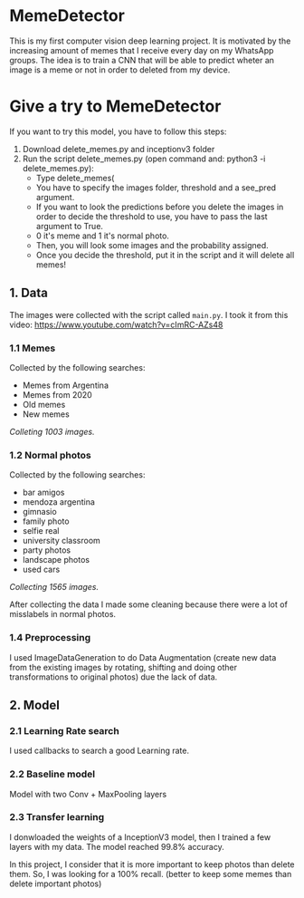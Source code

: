 # MemeDetector
This is my first computer vision deep learning project. It is motivated by the increasing amount of memes that I receive every day on my WhatsApp groups.
The idea is to train a CNN that will be able to predict wheter an image is a meme or not in order to deleted from my device.

# Give a try to MemeDetector
If you want to try this model, you have to follow this steps:
1. Download delete_memes.py and inceptionv3 folder
2. Run the script delete_memes.py (open command and: python3 -i delete_memes.py):
     - Type delete_memes(
     - You have to specify the images folder, threshold and a see_pred argument.
     - If you want to look the predictions before you delete the images in order to decide the threshold to use, you have to pass the last argument to True.
     - 0 it's meme and 1 it's normal photo.
     - Then, you will look some images and the probability assigned. 
     - Once you decide the threshold, put it in the script and it will delete all memes!

## 1. Data
The images were collected with the script called ```main.py```. I took it from this video: https://www.youtube.com/watch?v=cImRC-AZs48

### 1.1 Memes
Collected by the following searches:
- Memes from Argentina
- Memes from 2020
- Old memes
- New memes

*Colleting 1003 images.*

### 1.2 Normal photos
Collected by the following searches:
- bar amigos
- mendoza argentina
- gimnasio
- family photo
- selfie real
- university classroom
- party photos
- landscape photos
- used cars

*Collecting 1565 images.*

After collecting the data I made some cleaning because there were a lot of misslabels in normal photos.

### 1.4 Preprocessing
I used ImageDataGeneration to do Data Augmentation (create new data from the existing images by rotating, shifting and doing other transformations to original photos) due the lack of data.

## 2. Model
### 2.1 Learning Rate search
I used callbacks to search a good Learning rate.

### 2.2 Baseline model
Model with two Conv + MaxPooling layers

### 2.3 Transfer learning
I donwloaded the weights of a InceptionV3 model, then I trained a few layers with my data.
The model reached 99.8% accuracy.

In this project, I consider that it is more important to keep photos than delete them. So, I was looking for a 100% recall. (better to keep some memes than delete important photos)
